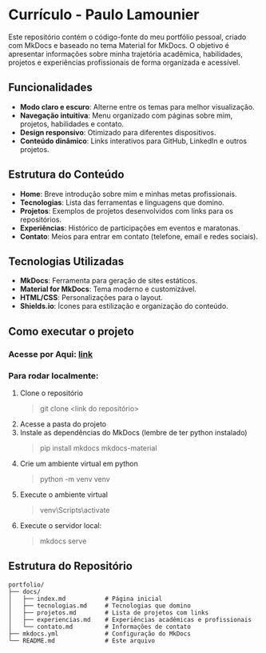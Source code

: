 # Currículo - Paulo Lamounier

Este repositório contém o código-fonte do meu portfólio pessoal, criado com MkDocs e baseado no tema Material for MkDocs. O objetivo é apresentar informações sobre minha trajetória acadêmica, habilidades, projetos e experiências profissionais de forma organizada e acessível.

## Funcionalidades

- **Modo claro e escuro**: Alterne entre os temas para melhor visualização.
- **Navegação intuitiva**: Menu organizado com páginas sobre mim, projetos, habilidades e contato.
- **Design responsivo**: Otimizado para diferentes dispositivos.
- **Conteúdo dinâmico**: Links interativos para GitHub, LinkedIn e outros projetos.
## Estrutura do Conteúdo

- **Home**: Breve introdução sobre mim e minhas metas profissionais.
- **Tecnologias**: Lista das ferramentas e linguagens que domino.
- **Projetos**: Exemplos de projetos desenvolvidos com links para os repositórios.
- **Experiências**: Histórico de participações em eventos e maratonas.
- **Contato**: Meios para entrar em contato (telefone, email e redes sociais).

## Tecnologias Utilizadas

- **MkDocs**: Ferramenta para geração de sites estáticos.
- **Material for MkDocs**: Tema moderno e customizável.
- **HTML/CSS**: Personalizações para o layout.
- **Shields.io**: Ícones para estilização e organização do conteúdo.
## Como executar o projeto

### Acesse por Aqui: [link](https://nanashii76.github.io/curriculo/)

### Para rodar localmente:

1. Clone o repositório
	> git clone <link do repositório>
2. Acesse a pasta do projeto
3. Instale as dependências do MkDocs (lembre de ter python instalado)
	> pip install mkdocs mkdocs-material
4. Crie um ambiente virtual em python
	> python -m venv venv
5. Execute o ambiente virtual
	>  venv\Scripts\activate
6. Execute o servidor local:
	> mkdocs serve

## Estrutura do Repositório

``` plaintext
portfolio/
├── docs/
│   ├── index.md           # Página inicial
│   ├── tecnologias.md     # Tecnologias que domino
│   ├── projetos.md        # Lista de projetos com links
│   ├── experiencias.md    # Experiências acadêmicas e profissionais
│   └── contato.md         # Informações de contato
├── mkdocs.yml             # Configuração do MkDocs
└── README.md              # Este arquivo
```

